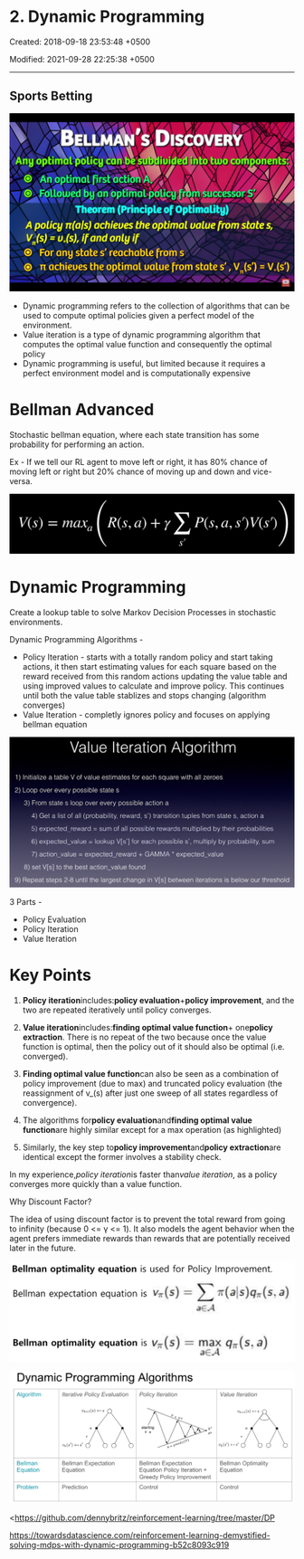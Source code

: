 # 2. Dynamic Programming

Created: 2018-09-18 23:53:48 +0500

Modified: 2021-09-28 22:25:38 +0500

---

## Sports Betting

![image](media/2.-Dynamic-Programming-image1.png)


-   Dynamic programming refers to the collection of algorithms that can be used to compute optimal policies given a perfect model of the environment.
-   Value iteration is a type of dynamic programming algorithm that computes the optimal value function and consequently the optimal policy
-   Dynamic programming is useful, but limited because it requires a perfect environment model and is computationally expensive

# Bellman Advanced

Stochastic bellman equation, where each state transition has some probability for performing an action.

Ex - If we tell our RL agent to move left or right, it has 80% chance of moving left or right but 20% chance of moving up and down and vice-versa.


![image](media/2.-Dynamic-Programming-image2.png)

# Dynamic Programming

Create a lookup table to solve Markov Decision Processes in stochastic environments.

Dynamic Programming Algorithms -
-   Policy Iteration - starts with a totally random policy and start taking actions, it then start estimating values for each square based on the reward received from this random actions updating the value table and using improved values to calculate and improve policy. This continues until both the value table stablizes and stops changing (algorithm converges)
-   Value Iteration - completly ignores policy and focuses on applying bellman equation

![image](media/2.-Dynamic-Programming-image3.png)

3 Parts -
-   Policy Evaluation
-   Policy Iteration
-   Value Iteration

# Key Points

1.  **Policy iteration**includes:**policy evaluation**+**policy improvement**, and the two are repeated iteratively until policy converges.

2.  **Value iteration**includes:**finding optimal value function**+ one**policy extraction**. There is no repeat of the two because once the value function is optimal, then the policy out of it should also be optimal (i.e. converged).

3.  **Finding optimal value function**can also be seen as a combination of policy improvement (due to max) and truncated policy evaluation (the reassignment of v_(s) after just one sweep of all states regardless of convergence).

4.  The algorithms for**policy evaluation**and**finding optimal value function**are highly similar except for a max operation (as highlighted)

5.  Similarly, the key step to**policy improvement**and**policy extraction**are identical except the former involves a stability check.

In my experience,*policy iteration*is faster than*value iteration*, as a policy converges more quickly than a value function.

Why Discount Factor?

The idea of using discount factor is to prevent the total reward from going to infinity (because 0 <= γ <= 1). It also models the agent behavior when the agent prefers immediate rewards than rewards that are potentially received later in the future.

![image](media/2.-Dynamic-Programming-image4.png)

![image](media/2.-Dynamic-Programming-image5.png)

<https://github.com/dennybritz/reinforcement-learning/tree/master/DP

<https://towardsdatascience.com/reinforcement-learning-demystified-solving-mdps-with-dynamic-programming-b52c8093c919>
